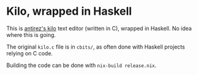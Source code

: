# Kilo, wrapped in Haskell

This is [antirez's kilo](https://github.com/antirez/kilo) text editor (written
in C), wrapped in Haskell. No idea where this is going.

The original `kilo.c` file is in `cbits/`, as often done with Haskell projects
relying on C code.

Building the code can be done with `nix-build release.nix`.
